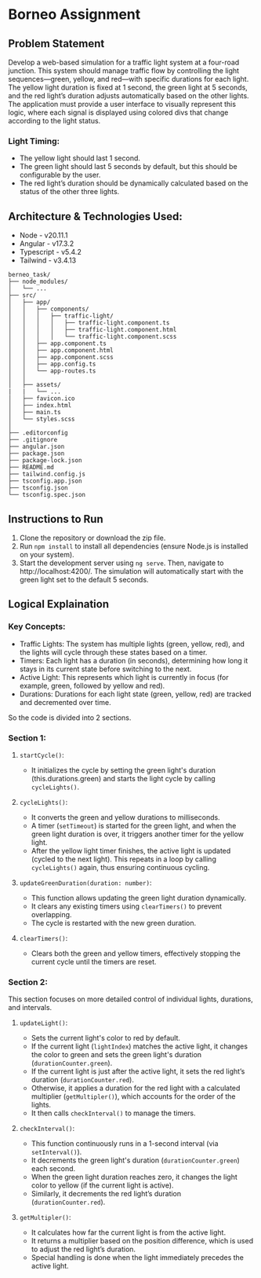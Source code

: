 # Borneo Assignment

## Problem Statement

Develop a web-based simulation for a traffic light system at a four-road junction. This system
should manage traffic flow by controlling the light sequences—green, yellow, and red—with
specific durations for each light. The yellow light duration is fixed at 1 second, the green light at
5 seconds, and the red light’s duration adjusts automatically based on the other lights. The
application must provide a user interface to visually represent this logic, where each signal is
displayed using colored divs that change according to the light status.

### Light Timing:
* The yellow light should last 1 second.
* The green light should last 5 seconds by default, but this should be configurable
by the user.
* The red light’s duration should be dynamically calculated based on the status of
the other three lights.

## Architecture & Technologies Used:
* Node - v20.11.1
* Angular - v17.3.2
* Typescript - v5.4.2
* Tailwind - v3.4.13

```
berneo_task/
├── node_modules/
│   └── ...
├── src/
│   ├── app/
│   │   ├── components/
│   │   │   ├── traffic-light/
│   │   │   │   ├── traffic-light.component.ts
│   │   │   │   ├── traffic-light.component.html
│   │   │   │   └── traffic-light.component.scss
│   │   ├── app.component.ts
│   │   ├── app.component.html
│   │   ├── app.component.scss
│   │   ├── app.config.ts
│   │   └── app-routes.ts
│   │
│   ├── assets/
|   |   └── ...
│   ├── favicon.ico
│   ├── index.html
│   ├── main.ts
│   └── styles.scss
│
├── .editorconfig
├── .gitignore 
├── angular.json
├── package.json
├── package-lock.json
├── README.md
├── tailwind.config.js
├── tsconfig.app.json
├── tsconfig.json
└── tsconfig.spec.json
```
## Instructions to Run
1. Clone the repository or download the zip file.
2. Run `npm install` to install all dependencies (ensure Node.js is installed on your system).
3. Start the development server using `ng serve`. Then, navigate to http://localhost:4200/. The simulation will automatically start with the green light set to the default 5 seconds.
   
## Logical Explaination

### Key Concepts:
- Traffic Lights: The system has multiple lights (green, yellow, red), and the lights will cycle through these states based on a timer.
- Timers: Each light has a duration (in seconds), determining how long it stays in its current state before switching to the next.
- Active Light: This represents which light is currently in focus (for example, green, followed by yellow and red).
- Durations: Durations for each light state (green, yellow, red) are tracked and decremented over time.

So the code is divided into 2 sections.

### Section 1:
1. `startCycle()`:
    - It initializes the cycle by setting the green light's duration (this.durations.green) and starts the light cycle by calling `cycleLights()`.

2. `cycleLights()`:
    - It converts the green and yellow durations to milliseconds.
    - A timer (`setTimeout`) is started for the green light, and when the green light duration is over, it triggers another timer for the yellow light.
    - After the yellow light timer finishes, the active light is updated (cycled to the next light). This repeats in a loop by calling `cycleLights()` again, thus ensuring continuous cycling.

3. `updateGreenDuration(duration: number)`:
    - This function allows updating the green light duration dynamically.
    - It clears any existing timers using `clearTimers()` to prevent overlapping.
    - The cycle is restarted with the new green duration.

4. `clearTimers()`:
    - Clears both the green and yellow timers, effectively stopping the current cycle until the timers are reset.

### Section 2:
This section focuses on more detailed control of individual lights, durations, and intervals.

1. `updateLight()`:
    - Sets the current light's color to red by default.
    - If the current light (`lightIndex`) matches the active light, it changes the color to green and sets the green light's duration (`durationCounter.green`).
    - If the current light is just after the active light, it sets the red light’s duration (`durationCounter.red`).
    - Otherwise, it applies a duration for the red light with a calculated multiplier (`getMultipler()`), which accounts for the order of the lights.
    - It then calls `checkInterval()` to manage the timers.

2. `checkInterval()`:
    - This function continuously runs in a 1-second interval (via `setInterval()`).
    - It decrements the green light's duration (`durationCounter.green`) each second.
    - When the green light duration reaches zero, it changes the light color to yellow (if the current light is active).
    - Similarly, it decrements the red light’s duration (`durationCounter.red`).

3. `getMultipler()`:
    - It calculates how far the current light is from the active light.
    - It returns a multiplier based on the position difference, which is used to adjust the red light’s duration.
    - Special handling is done when the light immediately precedes the active light.
